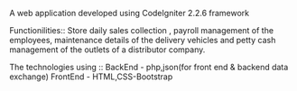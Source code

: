 

A web application developed using CodeIgniter 2.2.6 framework

Functionilities:: Store daily sales collection , payroll management of the employees, maintenance details of the delivery vehicles and petty cash management of the outlets of a distributor company.

The technologies using :: BackEnd - php,json(for front end & backend data exchange) FrontEnd - HTML,CSS-Bootstrap
